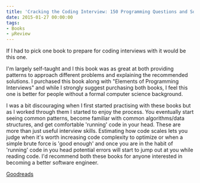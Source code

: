 ```yaml
---
title: 'Cracking the Coding Interview: 150 Programming Questions and Solutions'
date: 2015-01-27 00:00:00
tags:
- Books
- μReview
---
```

If I had to pick one book to prepare for coding interviews with it would be this one.

I'm largely self-taught and I this book was as great at both providing patterns to approach different problems and explaining the recommended solutions. I purchased this book along with "Elements of Programming Interviews" and while I strongly suggest purchasing both books, I feel this one is better for people without a formal computer science background.

I was a bit discouraging when I first started practising with these books but as I worked through them I started to enjoy the process. You eventually start seeing common patterns, become familiar with common algorithms/data structures, and get comfortable 'running' code in your head. These are more than just useful interview skills. Estimating how code scales lets you judge when it's worth increasing code complexity to optimize or when a simple brute force is 'good enough' and once you are in the habit of 'running' code in you head potential errors will start to jump out at you while reading code. I'd recommend both these books for anyone interested in becoming a better software engineer.

[Goodreads](https://www.goodreads.com/book/show/12544648-cracking-the-coding-interview?utm_medium=api&amp;utm_source=blog_book)